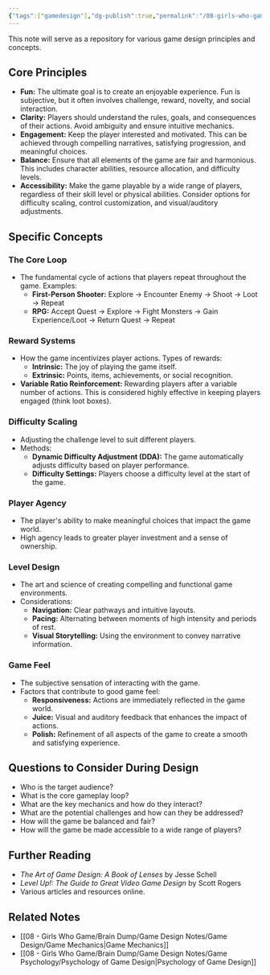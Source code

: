 ```yaml
---
{"tags":["gamedesign"],"dg-publish":true,"permalink":"/08-girls-who-game/brain-dump/game-design-notes/game-design/game-design-principles/","dgPassFrontmatter":true}
---
```


This note will serve as a repository for various game design principles and concepts.

## Core Principles

*   **Fun:** The ultimate goal is to create an enjoyable experience. Fun is subjective, but it often involves challenge, reward, novelty, and social interaction.
*   **Clarity:** Players should understand the rules, goals, and consequences of their actions. Avoid ambiguity and ensure intuitive mechanics.
*   **Engagement:** Keep the player interested and motivated. This can be achieved through compelling narratives, satisfying progression, and meaningful choices.
*   **Balance:** Ensure that all elements of the game are fair and harmonious. This includes character abilities, resource allocation, and difficulty levels.
*   **Accessibility:** Make the game playable by a wide range of players, regardless of their skill level or physical abilities. Consider options for difficulty scaling, control customization, and visual/auditory adjustments.

## Specific Concepts

### The Core Loop

*   The fundamental cycle of actions that players repeat throughout the game. Examples:
    *   **First-Person Shooter:** Explore -> Encounter Enemy -> Shoot -> Loot -> Repeat
    *   **RPG:** Accept Quest -> Explore -> Fight Monsters -> Gain Experience/Loot -> Return Quest -> Repeat

### Reward Systems

*   How the game incentivizes player actions.  Types of rewards:
    *   **Intrinsic:** The joy of playing the game itself.
    *   **Extrinsic:** Points, items, achievements, or social recognition.
*   **Variable Ratio Reinforcement:**  Rewarding players after a variable number of actions. This is considered highly effective in keeping players engaged (think loot boxes).

### Difficulty Scaling

*   Adjusting the challenge level to suit different players.
*   Methods:
    *   **Dynamic Difficulty Adjustment (DDA):** The game automatically adjusts difficulty based on player performance.
    *   **Difficulty Settings:** Players choose a difficulty level at the start of the game.

### Player Agency

*   The player's ability to make meaningful choices that impact the game world.
*   High agency leads to greater player investment and a sense of ownership.

### Level Design

*   The art and science of creating compelling and functional game environments.
*   Considerations:
    *   **Navigation:** Clear pathways and intuitive layouts.
    *   **Pacing:** Alternating between moments of high intensity and periods of rest.
    *   **Visual Storytelling:** Using the environment to convey narrative information.

### Game Feel

*   The subjective sensation of interacting with the game.
*   Factors that contribute to good game feel:
    *   **Responsiveness:** Actions are immediately reflected in the game world.
    *   **Juice:** Visual and auditory feedback that enhances the impact of actions.
    *   **Polish:** Refinement of all aspects of the game to create a smooth and satisfying experience.

## Questions to Consider During Design

*   Who is the target audience?
*   What is the core gameplay loop?
*   What are the key mechanics and how do they interact?
*   What are the potential challenges and how can they be addressed?
*   How will the game be balanced and fair?
*   How will the game be made accessible to a wide range of players?

## Further Reading

*   *The Art of Game Design: A Book of Lenses* by Jesse Schell
*   *Level Up!: The Guide to Great Video Game Design* by Scott Rogers
*   Various articles and resources online.

## Related Notes

*   [[08 - Girls Who Game/Brain Dump/Game Design Notes/Game Design/Game Mechanics\|Game Mechanics]]
*   [[08 - Girls Who Game/Brain Dump/Game Design Notes/Game Psychology/Psychology of Game Design\|Psychology of Game Design]]